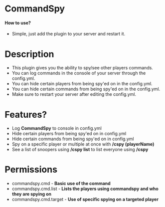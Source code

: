 # CommandSpy

#### How to use?
- Simple, just add the plugin to your server and restart it.

# Description
- This plugin gives you the ability to spy/see other players commands.
- You can log commands in the console of your server through the config.yml.
- You can hide certain players from being spy'ed on in the config.yml.
- You can hide certain commands from being spy'ed on in the config.yml.
- Make sure to restart your server after editing the config.yml.

# Features?
 - Log **CommandSpy** to console in config.yml
 - Hide certain players from being spy'ed on in config.yml
 - Hide certain commands from being spy'ed on in config.yml
 - Spy on a specific player or multiple at once with **/cspy (playerName)**
 - See a list of snoopers using **/cspy list** to list everyone using **/cspy**

# Permissions

- commandspy.cmd - **Basic use of the command**
- commandspy.cmd.list - **Lists the players using commandspy and who they are spying on**
- commandspy.cmd.target - **Use of specific spying on a targeted player**
